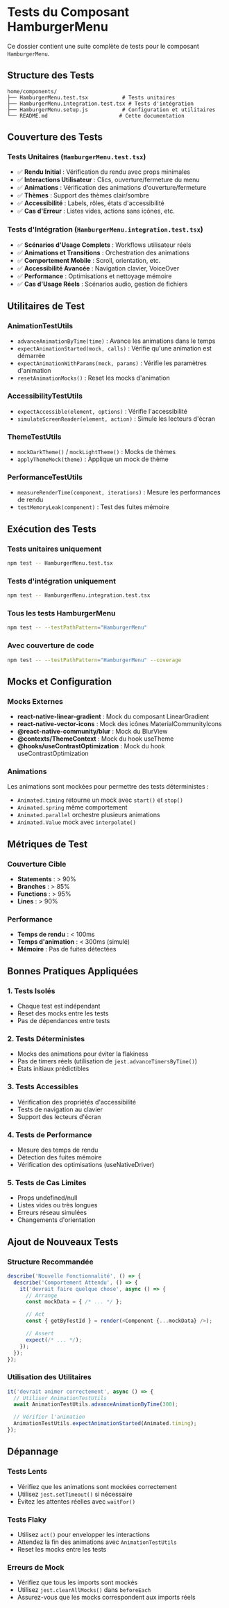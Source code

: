 # Tests du Composant HamburgerMenu

Ce dossier contient une suite complète de tests pour le composant `HamburgerMenu`.

## Structure des Tests

```
home/components/
├── HamburgerMenu.test.tsx           # Tests unitaires
├── HamburgerMenu.integration.test.tsx # Tests d'intégration
├── HamburgerMenu.setup.js           # Configuration et utilitaires
└── README.md                       # Cette documentation
```

## Couverture des Tests

### Tests Unitaires (`HamburgerMenu.test.tsx`)

- ✅ **Rendu Initial** : Vérification du rendu avec props minimales
- ✅ **Interactions Utilisateur** : Clics, ouverture/fermeture du menu
- ✅ **Animations** : Vérification des animations d'ouverture/fermeture
- ✅ **Thèmes** : Support des thèmes clair/sombre
- ✅ **Accessibilité** : Labels, rôles, états d'accessibilité
- ✅ **Cas d'Erreur** : Listes vides, actions sans icônes, etc.

### Tests d'Intégration (`HamburgerMenu.integration.test.tsx`)

- ✅ **Scénarios d'Usage Complets** : Workflows utilisateur réels
- ✅ **Animations et Transitions** : Orchestration des animations
- ✅ **Comportement Mobile** : Scroll, orientation, etc.
- ✅ **Accessibilité Avancée** : Navigation clavier, VoiceOver
- ✅ **Performance** : Optimisations et nettoyage mémoire
- ✅ **Cas d'Usage Réels** : Scénarios audio, gestion de fichiers

## Utilitaires de Test

### AnimationTestUtils
- `advanceAnimationByTime(time)` : Avance les animations dans le temps
- `expectAnimationStarted(mock, calls)` : Vérifie qu'une animation est démarrée
- `expectAnimationWithParams(mock, params)` : Vérifie les paramètres d'animation
- `resetAnimationMocks()` : Reset les mocks d'animation

### AccessibilityTestUtils
- `expectAccessible(element, options)` : Vérifie l'accessibilité
- `simulateScreenReader(element, action)` : Simule les lecteurs d'écran

### ThemeTestUtils
- `mockDarkTheme()` / `mockLightTheme()` : Mocks de thèmes
- `applyThemeMock(theme)` : Applique un mock de thème

### PerformanceTestUtils
- `measureRenderTime(component, iterations)` : Mesure les performances de rendu
- `testMemoryLeak(component)` : Test des fuites mémoire

## Exécution des Tests

### Tests unitaires uniquement
```bash
npm test -- HamburgerMenu.test.tsx
```

### Tests d'intégration uniquement
```bash
npm test -- HamburgerMenu.integration.test.tsx
```

### Tous les tests HamburgerMenu
```bash
npm test -- --testPathPattern="HamburgerMenu"
```

### Avec couverture de code
```bash
npm test -- --testPathPattern="HamburgerMenu" --coverage
```

## Mocks et Configuration

### Mocks Externes
- **react-native-linear-gradient** : Mock du composant LinearGradient
- **react-native-vector-icons** : Mock des icônes MaterialCommunityIcons
- **@react-native-community/blur** : Mock du BlurView
- **@contexts/ThemeContext** : Mock du hook useTheme
- **@hooks/useContrastOptimization** : Mock du hook useContrastOptimization

### Animations
Les animations sont mockées pour permettre des tests déterministes :
- `Animated.timing` retourne un mock avec `start()` et `stop()`
- `Animated.spring` même comportement
- `Animated.parallel` orchestre plusieurs animations
- `Animated.Value` mock avec `interpolate()`

## Métriques de Test

### Couverture Cible
- **Statements** : > 90%
- **Branches** : > 85%
- **Functions** : > 95%
- **Lines** : > 90%

### Performance
- **Temps de rendu** : < 100ms
- **Temps d'animation** : < 300ms (simulé)
- **Mémoire** : Pas de fuites détectées

## Bonnes Pratiques Appliquées

### 1. Tests Isolés
- Chaque test est indépendant
- Reset des mocks entre les tests
- Pas de dépendances entre tests

### 2. Tests Déterministes
- Mocks des animations pour éviter la flakiness
- Pas de timers réels (utilisation de `jest.advanceTimersByTime()`)
- États initiaux prédictibles

### 3. Tests Accessibles
- Vérification des propriétés d'accessibilité
- Tests de navigation au clavier
- Support des lecteurs d'écran

### 4. Tests de Performance
- Mesure des temps de rendu
- Détection des fuites mémoire
- Vérification des optimisations (useNativeDriver)

### 5. Tests de Cas Limites
- Props undefined/null
- Listes vides ou très longues
- Erreurs réseau simulées
- Changements d'orientation

## Ajout de Nouveaux Tests

### Structure Recommandée
```typescript
describe('Nouvelle Fonctionnalité', () => {
  describe('Comportement Attendu', () => {
    it('devrait faire quelque chose', async () => {
      // Arrange
      const mockData = { /* ... */ };

      // Act
      const { getByTestId } = render(<Component {...mockData} />);

      // Assert
      expect(/* ... */);
    });
  });
});
```

### Utilisation des Utilitaires
```typescript
it('devrait animer correctement', async () => {
  // Utiliser AnimationTestUtils
  await AnimationTestUtils.advanceAnimationByTime(300);

  // Vérifier l'animation
  AnimationTestUtils.expectAnimationStarted(Animated.timing);
});
```

## Dépannage

### Tests Lents
- Vérifiez que les animations sont mockées correctement
- Utilisez `jest.setTimeout()` si nécessaire
- Évitez les attentes réelles avec `waitFor()`

### Tests Flaky
- Utilisez `act()` pour envelopper les interactions
- Attendez la fin des animations avec `AnimationTestUtils`
- Reset les mocks entre les tests

### Erreurs de Mock
- Vérifiez que tous les imports sont mockés
- Utilisez `jest.clearAllMocks()` dans `beforeEach`
- Assurez-vous que les mocks correspondent aux imports réels
